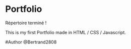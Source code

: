 # Portfolio

Répertoire terminé ! 


This is my first Portfolio made in HTML / CSS / Javascript. 

#Author
@Bertrand2808 
